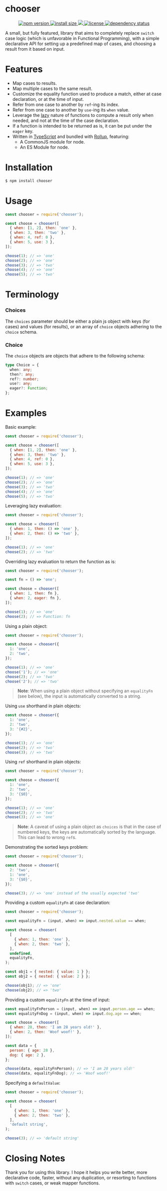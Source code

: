 # chooser

<p align="center">
  <a href="https://www.npmjs.com/package/chooser">
    <img src="https://img.shields.io/npm/v/chooser.svg" alt="npm version" >
  </a>
  <a href="https://packagephobia.now.sh/result?p=chooser">
    <img src="https://packagephobia.now.sh/badge?p=chooser" alt="install size" >
  </a>
  <a href="https://codecov.io/gh/ThisseasX/chooser">
    <img src="https://codecov.io/gh/ThisseasX/chooser/branch/master/graph/badge.svg" />
  </a>
  <a href="https://github.com/ThisseasX/chooser/blob/master/LICENSE.md">
    <img src="https://img.shields.io/npm/l/chooser.svg" alt="license">
  </a>
  <a href="https://david-dm.org/ThisseasX/chooser">
    <img src="https://david-dm.org/ThisseasX/chooser/status.svg" alt="dependency status">
  </a>
</p>

A small, but fully featured, library that aims to completely replace `switch` case logic (which is unfavorable in Functional Programming), with a simple declarative API for setting up a predefined map of cases, and choosing a result from it based on input.

# Features

- Map cases to results.
- Map multiple cases to the same result.
- Customize the equality function used to produce a match, either at case declaration, or at the time of input.
- Refer from one case to another by `ref`-ing its index.
- Refer from one case to another by `use`-ing its `when` value.
- Leverage the [lazy](https://en.wikipedia.org/wiki/Lazy_evaluation) nature of functions to compute a result only when needed, and not at the time of the case declaration.
- If a function is intended to be returned as is, it can be put under the `eager` key.
- Written in [TypeScript](https://www.typescriptlang.org/) and bundled with [Rollup](https://rollupjs.org/guide/en/), featuring:
  - A CommonJS module for node.
  - An ES Module for node.

# Installation

```sh
$ npm install chooser
```

# Usage

```js
const chooser = require('chooser');

const choose = chooser([
  { when: [1, 2], then: 'one' },
  { when: 3, then: 'two' },
  { when: 4, ref: 0 },
  { when: 5, use: 3 },
]);

choose(1); // => 'one'
choose(2); // => 'one'
choose(3); // => 'two'
choose(4); // => 'one'
choose(5); // => 'two'
```

# Terminology

### Choices

The `choices` parameter should be either a plain js object with keys (for cases) and values (for results), or an array of `choice` objects adhering to the `choice` schema.

### Choice

The `choice` objects are objects that adhere to the following schema:

```ts
type Choice = {
  when: any;
  then?: any;
  ref?: number;
  use?: any;
  eager?: Function;
};
```

# Examples

Basic example:

```js
const chooser = require('chooser');

const choose = chooser([
  { when: [1, 2], then: 'one' },
  { when: 3, then: 'two' },
  { when: 4, ref: 0 },
  { when: 5, use: 3 },
]);

choose(1); // => 'one'
choose(2); // => 'one'
choose(3); // => 'two'
choose(4); // => 'one'
choose(5); // => 'two'
```

Leveraging lazy evaluation:

```js
const chooser = require('chooser');

const choose = chooser([
  { when: 1, then: () => 'one' },
  { when: 2, then: () => 'two' },
]);

choose(1); // => 'one'
choose(2); // => 'two'
```

Overriding lazy evaluation to return the function as is:

```js
const chooser = require('chooser');

const fn = () => 'one';

const choose = chooser([
  { when: 1, then: fn },
  { when: 2, eager: fn },
]);

choose(1); // => 'one'
choose(2); // => Function: fn
```

Using a plain object:

```js
const chooser = require('chooser');

const choose = chooser({
  1: 'one',
  2: 'two',
});

choose(1); // => 'one'
choose('1'); // => 'one'
choose(2); // => 'two'
choose('2'); // => 'two'
```

> **Note**: When using a plain object without specifying an `equalityFn` (see below), the input is automatically converted to a string.

Using `use` shorthand in plain objects:

```js
const choose = chooser({
  1: 'one',
  2: 'two',
  3: '{#2}',
});

choose(1); // => 'one'
choose(2); // => 'two'
choose(3); // => 'two'
```

Using `ref` shorthand in plain objects:

```js
const chooser = require('chooser');

const choose = chooser({
  1: 'one',
  2: 'two',
  3: '{$0}',
});

choose(1); // => 'one'
choose(2); // => 'two'
choose(3); // => 'one'
```

> **Note**: A caveat of using a plain object as `choices` is that in the case of numbered keys, the keys are automatically sorted by the language. This can lead to wrong `ref`s.

Demonstrating the sorted keys problem:

```js
const chooser = require('chooser');

const choose = chooser({
  2: 'two',
  1: 'one',
  3: '{$0}',
});

choose(3); // => 'one' instead of the usually expected 'two'
```

Providing a custom `equalityFn` at case declaration:

```js
const chooser = require('chooser');

const equalityFn = (input, when) => input.nested.value == when;

const choose = chooser(
  [
    { when: 1, then: 'one' },
    { when: 2, then: 'two' },
  ],
  undefined,
  equalityFn,
);

const obj1 = { nested: { value: 1 } };
const obj2 = { nested: { value: 2 } };

choose(obj1); // => 'one'
choose(obj2); // => 'two'
```

Providing a custom `equalityFn` at the time of input:

```js
const equalityFnPerson = (input, when) => input.person.age == when;
const equalityFnDog = (input, when) => input.dog.age == when;

const choose = chooser([
  { when: 28, then: 'I am 28 years old!' },
  { when: 2, then: 'Woof woof!' },
]);

const data = {
  person: { age: 28 },
  dog: { age: 2 },
};

choose(data, equalityFnPerson); // => 'I am 28 years old!'
choose(data, equalityFnDog); // => 'Woof woof!'
```

Specifying a `defaultValue`:

```js
const chooser = require('chooser');

const choose = chooser(
  [
    { when: 1, then: 'one' },
    { when: 2, then: 'two' },
  ],
  'default string',
);

choose(3); // => 'default string'
```

# Closing Notes

Thank you for using this library. I hope it helps you write better, more declarative code, faster, without any duplication, or resorting to functions with `switch` cases, or weak mapper functions.
